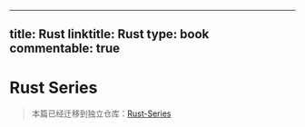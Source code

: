 
---
title: Rust
linktitle: Rust
type: book
commentable: true
---

# Rust Series

> 本篇已经迁移到独立仓库：[Rust-Series](https://github.com/wx-chevalier/Rust-Series)

    